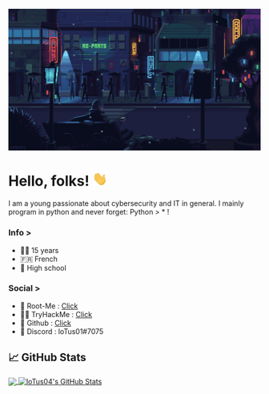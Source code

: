 [![Header](https://github.com/loTus04/loTus04/blob/main/img/Webp.net-resizeimage.gif "Header")](https://github.com/loTus04)

# Hello, folks! <img src="https://github.com/loTus04/loTus04/blob/main/img/wave.gif" width="30px">
I am a young passionate about cybersecurity and IT in general. I mainly program in python and never forget: Python > * !

### Info >
- 👨‍💻 15 years
- 🇫🇷 French
- 🚌 High school

### Social >
- 🧠 Root-Me : [Click](https://www.root-me.org/loTus01)
- 👨‍💻 TryHackMe : [Click](https://tryhackme.com/p/loTus)
- 🖤 Github : [Click](https://github.com/loTus04)
- 💬 Discord : loTus01#7075

## &#x1f4c8; GitHub Stats

<a href="https://github.com/loTus04">
  <img align="center" src="https://github-readme-stats.vercel.app/api/top-langs/?username=loTus04&hide=java,html&title_color=ff3855&text_color=30d5c8&icon_color=ffff00&bg_color=291b29" />
</a>
<a href="https://github.com/loTus04">
  <img align="center" src="https://github-readme-stats.vercel.app/api?username=loTus04&show_icons=true&line_height=27&count_private=true&title_color=ff3855&text_color=30d5c8&icon_color=ffff00&bg_color=291b29" alt="loTus04's GitHub Stats" />
</a>
